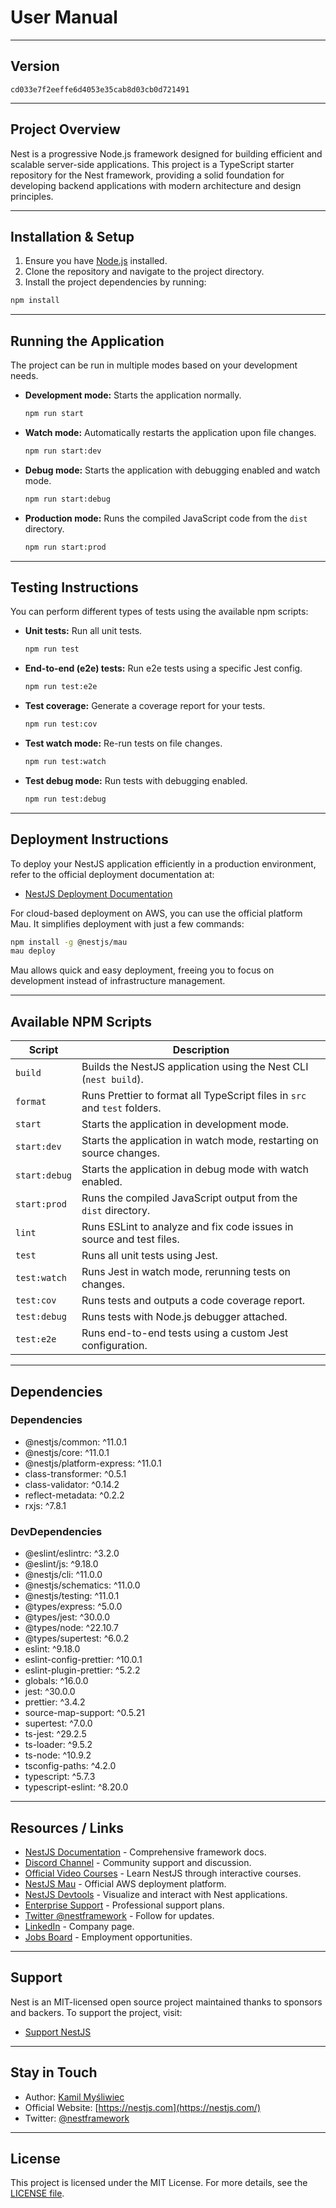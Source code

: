 # User Manual

---

## Version

`cd033e7f2eeffe6d4053e35cab8d03cb0d721491`

---

## Project Overview

Nest is a progressive Node.js framework designed for building efficient and scalable server-side applications. This project is a TypeScript starter repository for the Nest framework, providing a solid foundation for developing backend applications with modern architecture and design principles.

---

## Installation & Setup

1. Ensure you have [Node.js](http://nodejs.org) installed.
2. Clone the repository and navigate to the project directory.
3. Install the project dependencies by running:

```bash
npm install
```

---

## Running the Application

The project can be run in multiple modes based on your development needs.

- **Development mode:** Starts the application normally.

  ```bash
  npm run start
  ```

- **Watch mode:** Automatically restarts the application upon file changes.

  ```bash
  npm run start:dev
  ```

- **Debug mode:** Starts the application with debugging enabled and watch mode.

  ```bash
  npm run start:debug
  ```

- **Production mode:** Runs the compiled JavaScript code from the `dist` directory.

  ```bash
  npm run start:prod
  ```

---

## Testing Instructions

You can perform different types of tests using the available npm scripts:

- **Unit tests:** Run all unit tests.

  ```bash
  npm run test
  ```

- **End-to-end (e2e) tests:** Run e2e tests using a specific Jest config.

  ```bash
  npm run test:e2e
  ```

- **Test coverage:** Generate a coverage report for your tests.

  ```bash
  npm run test:cov
  ```

- **Test watch mode:** Re-run tests on file changes.

  ```bash
  npm run test:watch
  ```

- **Test debug mode:** Run tests with debugging enabled.

  ```bash
  npm run test:debug
  ```

---

## Deployment Instructions

To deploy your NestJS application efficiently in a production environment, refer to the official deployment documentation at:

- [NestJS Deployment Documentation](https://docs.nestjs.com/deployment)

For cloud-based deployment on AWS, you can use the official platform Mau. It simplifies deployment with just a few commands:

```bash
npm install -g @nestjs/mau
mau deploy
```

Mau allows quick and easy deployment, freeing you to focus on development instead of infrastructure management.

---

## Available NPM Scripts

| Script         | Description                                                    |
|----------------|----------------------------------------------------------------|
| `build`        | Builds the NestJS application using the Nest CLI (`nest build`).|
| `format`       | Runs Prettier to format all TypeScript files in `src` and `test` folders.
| `start`        | Starts the application in development mode.
| `start:dev`    | Starts the application in watch mode, restarting on source changes.
| `start:debug`  | Starts the application in debug mode with watch enabled.
| `start:prod`   | Runs the compiled JavaScript output from the `dist` directory.
| `lint`         | Runs ESLint to analyze and fix code issues in source and test files.
| `test`         | Runs all unit tests using Jest.
| `test:watch`   | Runs Jest in watch mode, rerunning tests on changes.
| `test:cov`     | Runs tests and outputs a code coverage report.
| `test:debug`   | Runs tests with Node.js debugger attached.
| `test:e2e`     | Runs end-to-end tests using a custom Jest configuration.

---

## Dependencies

### Dependencies

- @nestjs/common: ^11.0.1
- @nestjs/core: ^11.0.1
- @nestjs/platform-express: ^11.0.1
- class-transformer: ^0.5.1
- class-validator: ^0.14.2
- reflect-metadata: ^0.2.2
- rxjs: ^7.8.1

### DevDependencies

- @eslint/eslintrc: ^3.2.0
- @eslint/js: ^9.18.0
- @nestjs/cli: ^11.0.0
- @nestjs/schematics: ^11.0.0
- @nestjs/testing: ^11.0.1
- @types/express: ^5.0.0
- @types/jest: ^30.0.0
- @types/node: ^22.10.7
- @types/supertest: ^6.0.2
- eslint: ^9.18.0
- eslint-config-prettier: ^10.0.1
- eslint-plugin-prettier: ^5.2.2
- globals: ^16.0.0
- jest: ^30.0.0
- prettier: ^3.4.2
- source-map-support: ^0.5.21
- supertest: ^7.0.0
- ts-jest: ^29.2.5
- ts-loader: ^9.5.2
- ts-node: ^10.9.2
- tsconfig-paths: ^4.2.0
- typescript: ^5.7.3
- typescript-eslint: ^8.20.0

---

## Resources / Links

- [NestJS Documentation](https://docs.nestjs.com) - Comprehensive framework docs.
- [Discord Channel](https://discord.gg/G7Qnnhy) - Community support and discussion.
- [Official Video Courses](https://courses.nestjs.com/) - Learn NestJS through interactive courses.
- [NestJS Mau](https://mau.nestjs.com) - Official AWS deployment platform.
- [NestJS Devtools](https://devtools.nestjs.com) - Visualize and interact with Nest applications.
- [Enterprise Support](https://enterprise.nestjs.com) - Professional support plans.
- [Twitter @nestframework](https://twitter.com/nestframework) - Follow for updates.
- [LinkedIn](https://linkedin.com/company/nestjs) - Company page.
- [Jobs Board](https://jobs.nestjs.com) - Employment opportunities.

---

## Support

Nest is an MIT-licensed open source project maintained thanks to sponsors and backers. To support the project, visit:

- [Support NestJS](https://docs.nestjs.com/support)

---

## Stay in Touch

- Author: [Kamil Myśliwiec](https://twitter.com/kammysliwiec)
- Official Website: [https://nestjs.com](https://nestjs.com/)
- Twitter: [@nestframework](https://twitter.com/nestframework)

---

## License

This project is licensed under the MIT License. For more details, see the [LICENSE file](https://github.com/nestjs/nest/blob/master/LICENSE).

